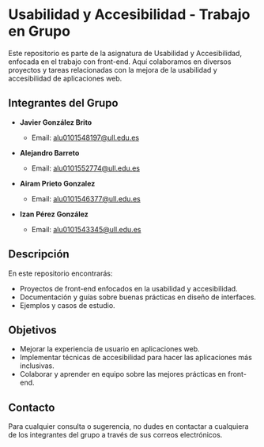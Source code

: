 # Usabilidad y Accesibilidad - Trabajo en Grupo

Este repositorio es parte de la asignatura de Usabilidad y Accesibilidad, enfocada en el trabajo con front-end. Aquí colaboramos en diversos proyectos y tareas relacionadas con la mejora de la usabilidad y accesibilidad de aplicaciones web.

## Integrantes del Grupo

- **Javier González Brito**
  - Email: alu0101548197@ull.edu.es

- **Alejandro Barreto**
  - Email: alu0101552774@ull.edu.es

- **Airam Prieto Gonzalez**
  - Email: alu0101546377@ull.edu.es

- **Izan Pérez González**
  - Email: alu0101543345@ull.edu.es

## Descripción

En este repositorio encontrarás:

- Proyectos de front-end enfocados en la usabilidad y accesibilidad.
- Documentación y guías sobre buenas prácticas en diseño de interfaces.
- Ejemplos y casos de estudio.

## Objetivos

- Mejorar la experiencia de usuario en aplicaciones web.
- Implementar técnicas de accesibilidad para hacer las aplicaciones más inclusivas.
- Colaborar y aprender en equipo sobre las mejores prácticas en front-end.

## Contacto

Para cualquier consulta o sugerencia, no dudes en contactar a cualquiera de los integrantes del grupo a través de sus correos electrónicos.
